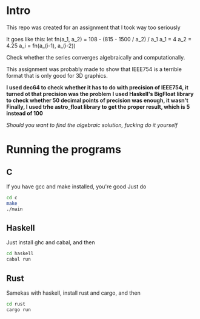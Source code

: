 # Intro
This repo was created for an assignment that I took way too seriously

It goes like this:
let fn(a\_1, a\_2) = 108 - (815 - 1500 / a\_2) / a\_1
a\_1 = 4
a\_2 = 4.25
a\_i = fn(a\_(i-1), a\_(i-2))

Check whether the series converges algebraically and computationally.

This assignment was probably made to show that IEEE754 is a terrible format that is only good for 3D graphics.

**I used dec64 to check whether it has to do with precision of IEEE754, it turned ot that precision was the problem**
**I used Haskell's BigFloat library to check whether 50 decimal points of precision was enough, it wasn't**
**Finally, I used trhe astro_float library to get the proper result, which is 5 instead of 100**

*Should you want to find the algebraic solution, fucking do it yourself*

# Running the programs
## C
If you have gcc and make installed, you're good
Just do
```bash
cd c
make
./main
```

## Haskell
Just install ghc and cabal, and then
```bash
cd haskell
cabal run
```

## Rust
Samekas with haskell, install rust and cargo, and then
```bash
cd rust
cargo run
```
